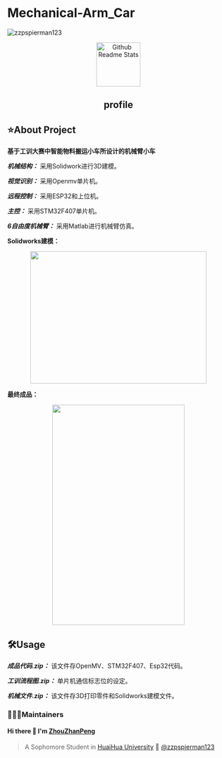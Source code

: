 # Mechanical-Arm_Car
<img src="https://komarev.com/ghpvc/?username=zzpspierman123" alt="zzpspierman123" />
<p align="center">
 <img width="100px" src="https://res.cloudinary.com/anuraghazra/image/upload/v1594908242/logo_ccswme.svg" align="center" alt="Github Readme Stats" />
 <h2 align="center">profile</h2>
</p>

## ⭐️About Project

**基于工训大赛中智能物料搬运小车所设计的机械臂小车** 
<div>
 
***机械结构：*** 采用Solidwork进行3D建模。
<div>

***视觉识别：*** 采用Openmv单片机。
<div>

***远程控制：*** 采用ESP32和上位机。
<div>

***主控：*** 采用STM32F407单片机。
<div>

***6自由度机械臂：*** 采用Matlab进行机械臂仿真。
<div>
 
**Solidworks建模：** 

<div align=center><img width="400" height="300" src="https://github.com/zzpspierman123/Mechanical-Arm_Car/assets/104633510/3965e4b8-e7b0-404b-8bba-c4078e85b57b"/></div>

**最终成品：** 

<div align=center><img width="300" height="500" src="https://github.com/zzpspierman123/Mechanical-Arm_Car/assets/104633510/f3ca2609-2ab6-4625-9236-e21dcb78fe38"/></div>

## 🛠Usage
***成品代码.zip：*** 该文件存OpenMV、STM32F407、Esp32代码。
<div>

***工训流程图.zip：*** 单片机通信标志位的设定。
<div>
  
***机械文件.zip：*** 该文件存3D打印零件和Solidworks建模文件。
<div>
 
### 👨🏻‍💻Maintainers
####     Hi there 👋 I'm [ZhouZhanPeng](https://github.com/zzpspierman123)
> A Sophomore Student in [HuaiHua University](http://www.hhtc.edu.cn/?affichelist-2)
> 🌱 [@zzpspierman123](https://github.com/zzpspierman123)
